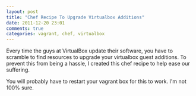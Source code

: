 ```yaml
---
layout: post
title: "Chef Recipe To Upgrade Virtualbox Additions"
date: 2011-12-20 23:01
comments: true
categories: vagrant, chef, virtualbox
---
```


Every time the guys at VirtualBox update their software, you have to scramble to find resources to upgrade your virtualbox guest additions.  To prevent this from being a hassle, I created this chef recipe to help ease our suffering.

<script src="https://gist.github.com/1505022.js?file=upgrade_guest_additions.rb"></script>

You will probably have to restart your vagrant box for this to work.  I'm not 100% sure.
